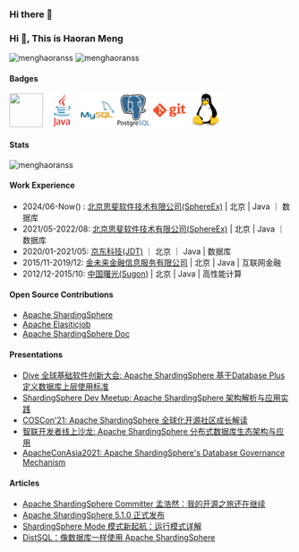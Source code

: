 ### Hi there 👋

<!--
**menghaoranss/menghaoranss** is a ✨ _special_ ✨ repository because its `README.md` (this file) appears on your GitHub profile.

Here are some ideas to get you started:

- 🔭 I’m currently working on ...
- 🌱 I’m currently learning ...
- 👯 I’m looking to collaborate on ...
- 🤔 I’m looking for help with ...
- 💬 Ask me about ...
- 📫 How to reach me: ...
- 😄 Pronouns: ...
- ⚡ Fun fact: ...
-->
<!-- Proudly created with GPRM ( https://gprm.itsvg.in ) -->
<h3 align="left">Hi 👋, This is Haoran Meng</h1>

<p align="left">
  <img src="https://komarev.com/ghpvc/?username=menghaoranss&label=Profile%20views&color=0e75b6&style=flat" alt="menghaoranss" /> 
  <img src="https://img.shields.io/github/followers/menghaoranss?label=follow&style=social" alt="menghaoranss" /> 
</p>

<h4 align="left">Badges</h1>
<p align="left">
  <img src="https://styles.redditmedia.com/t5_5a2b2c/styles/communityIcon_seic4taxaqx71.jpg?width=256&format=pjpg&s=01f5e4f1ce99f09e6ff0c40ea84822aedd48fc4c" width="60" height="60" />
  <img src="https://github.com/devicons/devicon/blob/master/icons/java/java-original-wordmark.svg" width="60" height="60" />
  <img src="https://github.com/devicons/devicon/blob/master/icons/mysql/mysql-original-wordmark.svg" width="60" height="60" />
  <img src="https://github.com/devicons/devicon/blob/master/icons/postgresql/postgresql-original-wordmark.svg" width="60" height="60" />
  <img src="https://github.com/devicons/devicon/blob/master/icons/git/git-plain-wordmark.svg" width="60" height="60" />
  <img src="https://github.com/devicons/devicon/blob/master/icons/linux/linux-original.svg" width="60" height="60" />
</p>

<h4 align="left">Stats</h1>
<p align="left">
  <img src="https://github-readme-stats.vercel.app/api?username=menghaoranss&hide_border=true&show_icons=true&include_all_commits=true&count_private=true&theme=buefy&theme=jolly)](https://github.com/anuraghazra/github-readme-stats" alt="menghaoranss" />
</p>

#### Work Experience
* 2024/06-Now()  : [北京思斐软件技术有限公司(SphereEx)](https://sphere-ex.com/) | 北京 | Java ｜ 数据库
* 2021/05-2022/08: [北京思斐软件技术有限公司(SphereEx)](https://sphere-ex.com/) | 北京 | Java ｜ 数据库
* 2020/01-2021/05: [京东科技(JDT)](https://www.jdt.com.cn/) ｜ 北京 ｜ Java | 数据库
* 2015/11-2019/12: [金未来金融信息服务有限公司](https://www.jianlc.com/) | 北京 | Java | 互联网金融
* 2012/12-2015/10: [中国曙光(Sugon)](https://www.sugon.com/) | 北京 | Java | 高性能计算

#### Open Source Contributions
* [Apache ShardingSphere](https://github.com/apache/shardingsphere)
* [Apache Elasiticjob](https://github.com/apache/shardingsphere-elasticjob)
* [Apache ShardingSphere Doc](https://github.com/apache/shardingsphere-doc)

#### Presentations
* [Dive 全球基础软件创新大会: Apache ShardingSphere 基于Database Plus 定义数据库上层使用标准](https://www.infoq.cn/video/DpKOxaEu6jEJQAmaMm0M)
* [ShardingSphere Dev Meetup: Apache ShardingSphere 架构解析与应用实践](https://www.bilibili.com/video/BV1NQ4y1v7Xh/?spm_id_from=888.80997.embed_other.whitelist&t=24.484510999333327&bvid=BV1NQ4y1v7Xh)
* [COSCon'21: Apache ShardingSphere 全球化开源社区成长解读](https://segmentfault.com/area/coscon-2021)
* [智联开发者线上沙龙: Apache ShardingSphere 分布式数据库生态架构与应用](https://www.huodongxing.com/event/8615997460123?qd=0925)
* [ApacheConAsia2021: Apache ShardingSphere's Database Governance Mechanism](https://www.bilibili.com/video/BV1mA411w71x/?spm_id_from=333.999.0.0)

#### Articles
* [Apache ShardingSphere Committer 孟浩然：我的开源之旅还在继续](https://mp.weixin.qq.com/s/4HPJXlqVT2h5bHuiBPtmzQ)
* [Apache ShardingSphere 5.1.0 正式发布](https://mp.weixin.qq.com/s/kFQAWKddFpnAKptex608lw)
* [ShardingSphere Mode 模式新起航：运行模式详解](https://mp.weixin.qq.com/s/b9mgkARo35h1lWezI81wmQ)
* [DistSQL：像数据库一样使用 Apache ShardingSphere](https://mp.weixin.qq.com/s/5EwT6GzJdlJ-V7qvgMqmTA)
